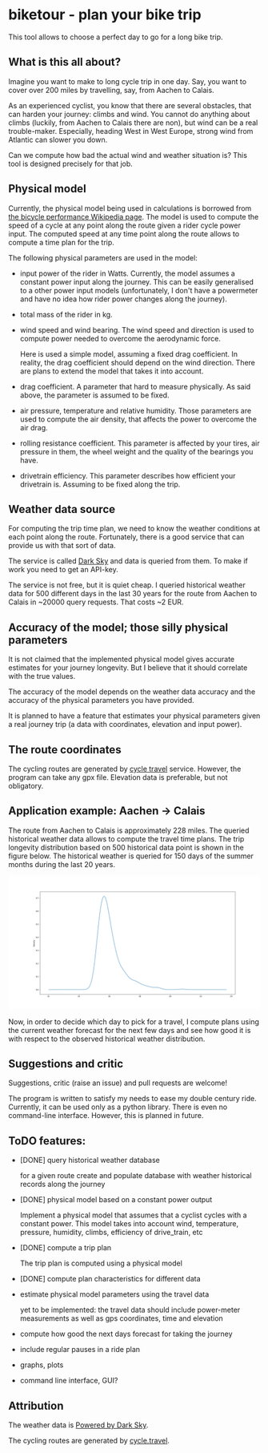 # biketour - plan your bike trip

This tool allows to choose a perfect day to go for a long bike trip.

## What is this all about?

Imagine you want to make to long cycle trip in one day. Say, you want
to cover over 200 miles by travelling, say, from Aachen to Calais.

As an experienced cyclist, you know that there are several obstacles,
that can harden your journey: climbs and wind. You cannot do anything
about climbs (luckily, from Aachen to Calais there are non), but wind
can be a real trouble-maker. Especially, heading West in West Europe,
strong wind from Atlantic can slower you down.

Can we compute how bad the actual wind and weather situation is? This
tool is designed precisely for that job.

## Physical model

Currently, the physical model being used in calculations is borrowed
from [the bicycle performance Wikipedia
page](https://en.wikipedia.org/wiki/Bicycle_performance). The model is
used to compute the speed of a cycle at any point along the route
given a rider cycle power input. The computed speed at any time point
along the route allows to compute a time plan for the trip.

The following physical parameters are used in the model:

 + input power of the rider in Watts. Currently, the model assumes a
   constant power input along the journey. This can be easily
   generalised to a other power input models (unfortunately, I don't
   have a powermeter and have no idea how rider power changes along
   the journey).

 + total mass of the rider in kg.

 + wind speed and wind bearing. The wind speed and direction is used
   to compute power needed to overcome the aerodynamic force.

   Here is used a simple model, assuming a fixed drag coefficient. In
   reality, the drag coefficient should depend on the wind
   direction. There are plans to extend the model that takes it into
   account.

 + drag coefficient. A parameter that hard to measure physically. As
   said above, the parameter is assumed to be fixed.

 + air pressure, temperature and relative humidity. Those parameters
   are used to compute the air density, that affects the power to
   overcome the air drag.

 + rolling resistance coefficient. This parameter is affected by your
   tires, air pressure in them, the wheel weight and the quality of
   the bearings you have.

 + drivetrain efficiency. This parameter describes how efficient your
   drivetrain is. Assuming to be fixed along the trip.

## Weather data source

For computing the trip time plan, we need to know the weather
conditions at each point along the route. Fortunately, there is a good
service that can provide us with that sort of data.

The service is called [Dark Sky](https://darksky.net/poweredby/) and
data is queried from them. To make if work you need to get an API-key.

The service is not free, but it is quiet cheap. I queried historical
weather data for 500 different days in the last 30 years for the route
from Aachen to Calais in ~20000 query requests. That costs ~2 EUR.

## Accuracy of the model; those silly physical parameters

It is not claimed that the implemented physical model gives accurate
estimates for your journey longevity. But I believe that it should
correlate with the true values.

The accuracy of the model depends on the weather data accuracy and the
accuracy of the physical parameters you have provided.

It is planned to have a feature that estimates your physical
parameters given a real journey trip (a data with coordinates,
elevation and input power).

## The route coordinates

The cycling routes are generated by [cycle
travel](http://cycle.travel/map) service. However, the program can
take any gpx file. Elevation data is preferable, but not obligatory.

## Application example: Aachen -> Calais

The route from Aachen to Calais is approximately 228 miles. The
queried historical weather data allows to compute the travel time
plans. The trip longevity distribution based on 500 historical data
point is shown in the figure below. The historical weather is queried
for 150 days of the summer months during the last 20 years.

![distribution of time required for the route](docs/aix-calais.png?raw=true)

Now, in order to decide which day to pick for a travel, I compute
plans using the current weather forecast for the next few days and see
how good it is with respect to the observed historical weather
distribution.

## Suggestions and critic

Suggestions, critic (raise an issue) and pull requests are welcome!

The program is written to satisfy my needs to ease my double century
ride. Currently, it can be used only as a python library. There is
even no command-line interface. However, this is planned in future.

## ToDO features:

 + [DONE] query historical weather database

   for a given route create and populate database with weather
   historical records along the journey

 + [DONE] physical model based on a constant power output

   Implement a physical model that assumes that a cyclist cycles with
   a constant power. This model takes into account wind, temperature,
   pressure, humidity, climbs, efficiency of drive_train, etc

 + [DONE] compute a trip plan

   The trip plan is computed using a physical model

 + [DONE] compute plan characteristics for different data

 + estimate physical model parameters using the travel data

   yet to be implemented: the travel data should include power-meter
   measurements as well as gps coordinates, time and elevation

 + compute how good the next days forecast for taking the journey

 + include regular pauses in a ride plan

 + graphs, plots

 + command line interface, GUI?


## Attribution

The weather data is [Powered by Dark
Sky](https://darksky.net/poweredby/).

The cycling routes are generated by
[cycle.travel](http://cycle.travel/map).
